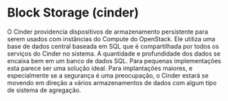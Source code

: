 # Block Storage (cinder)

O Cinder providencia dispositivos de  armazenamento persistente para serem usados com instâncias do Compute do OpenStack.
Ele utiliza uma base de dados central baseada em SQL que é compartilhada por todos os serviços do Cinder no sistema. A quantidade e profundidade dos dados se encaixa bem em um banco de dados SQL. Para pequenas implementações esta parece ser uma solução ideal. Para implantações maiores, e especialmente se a segurança é uma preocupação, o Cinder estará se movendo em direção a vários armazenamentos de dados com algum tipo de sistema de agregação.
